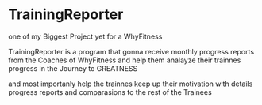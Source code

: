 # TrainingReporter

one of my Biggest Project yet for a WhyFitness

TrainingReporter is a program that gonna receive monthly progress reports from the Coaches of WhyFitness and help them analayze their trainnes progress in the Journey to GREATNESS

and most importanly help the trainnes keep up their motivation with details progress reports and comparasions to the rest of the Trainees
